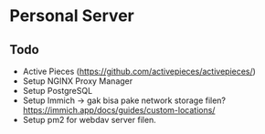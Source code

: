 # Personal Server

## Todo

- Active Pieces (https://github.com/activepieces/activepieces/)
- Setup NGINX Proxy Manager
- Setup PostgreSQL
- Setup Immich -> gak bisa pake network storage filen? https://immich.app/docs/guides/custom-locations/
- Setup pm2 for webdav server filen.
